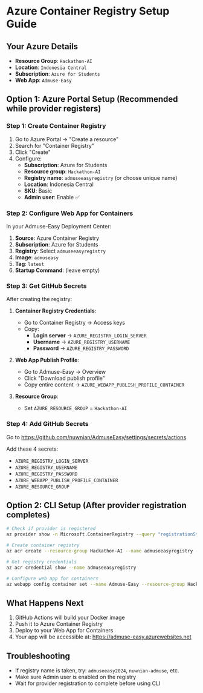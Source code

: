 # Azure Container Registry Setup Guide

## Your Azure Details
- **Resource Group**: `Hackathon-AI`
- **Location**: `Indonesia Central`
- **Subscription**: `Azure for Students`
- **Web App**: `Admuse-Easy`

## Option 1: Azure Portal Setup (Recommended while provider registers)

### Step 1: Create Container Registry
1. Go to Azure Portal → "Create a resource"
2. Search for "Container Registry"
3. Click "Create"
4. Configure:
   - **Subscription**: Azure for Students
   - **Resource group**: `Hackathon-AI`
   - **Registry name**: `admuseeasyregistry` (or choose unique name)
   - **Location**: Indonesia Central
   - **SKU**: Basic
   - **Admin user**: Enable ✅

### Step 2: Configure Web App for Containers
In your Admuse-Easy Deployment Center:

1. **Source**: Azure Container Registry
2. **Subscription**: Azure for Students
3. **Registry**: Select `admuseeasyregistry`
4. **Image**: `admuseasy`
5. **Tag**: `latest`
6. **Startup Command**: (leave empty)

### Step 3: Get GitHub Secrets
After creating the registry:

1. **Container Registry Credentials**:
   - Go to Container Registry → Access keys
   - Copy:
     - **Login server** → `AZURE_REGISTRY_LOGIN_SERVER`
     - **Username** → `AZURE_REGISTRY_USERNAME`
     - **Password** → `AZURE_REGISTRY_PASSWORD`

2. **Web App Publish Profile**:
   - Go to Admuse-Easy → Overview
   - Click "Download publish profile"
   - Copy entire content → `AZURE_WEBAPP_PUBLISH_PROFILE_CONTAINER`

3. **Resource Group**:
   - Set `AZURE_RESOURCE_GROUP` = `Hackathon-AI`

### Step 4: Add GitHub Secrets
Go to https://github.com/nuwnian/AdmuseEasy/settings/secrets/actions

Add these 4 secrets:
- `AZURE_REGISTRY_LOGIN_SERVER`
- `AZURE_REGISTRY_USERNAME`
- `AZURE_REGISTRY_PASSWORD`
- `AZURE_WEBAPP_PUBLISH_PROFILE_CONTAINER`
- `AZURE_RESOURCE_GROUP`

## Option 2: CLI Setup (After provider registration completes)

```bash
# Check if provider is registered
az provider show -n Microsoft.ContainerRegistry --query "registrationState"

# Create container registry
az acr create --resource-group Hackathon-AI --name admuseeasyregistry --sku Basic --location indonesiacentral --admin-enabled true

# Get registry credentials
az acr credential show --name admuseeasyregistry

# Configure web app for containers
az webapp config container set --name Admuse-Easy --resource-group Hackathon-AI --docker-custom-image-name admuseeasyregistry.azurecr.io/admuseasy:latest --docker-registry-server-url https://admuseeasyregistry.azurecr.io
```

## What Happens Next
1. GitHub Actions will build your Docker image
2. Push it to Azure Container Registry
3. Deploy to your Web App for Containers
4. Your app will be accessible at: https://admuse-easy.azurewebsites.net

## Troubleshooting
- If registry name is taken, try: `admuseeasy2024`, `nuwnian-admuse`, etc.
- Make sure Admin user is enabled on the registry
- Wait for provider registration to complete before using CLI